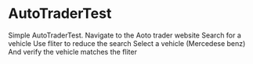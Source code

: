 # AutoTraderTest
Simple AutoTraderTest. 
Navigate to the Aoto trader website
Search for a vehicle
Use fliter to reduce the search
Select a vehicle (Mercedese benz)
And verify the vehicle matches the fliter
